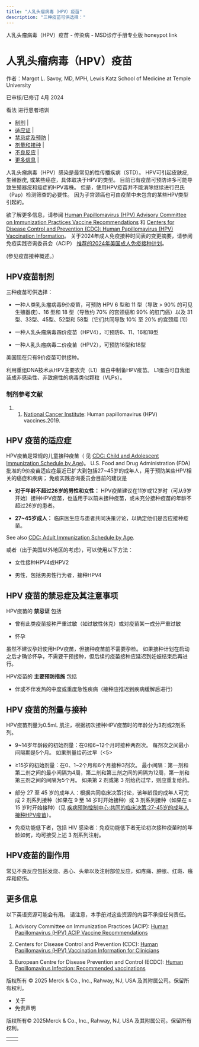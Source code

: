 ```yaml
---
title: "人乳头瘤病毒（HPV）疫苗"
description: "三种疫苗可供选择："
---
```


﻿人乳头瘤病毒（HPV）疫苗 - 传染病 - MSD诊疗手册专业版 honeypot link

# 人乳头瘤病毒（HPV）疫苗

作者：Margot L. Savoy, MD, MPH, Lewis Katz School of Medicine at Temple University

已审核/已修订 4月 2024

看法 进行患者培训

- [制剂](#制剂_v12817254_zh) \|
- [适应证](#适应证_v12817265_zh) \|
- [禁忌症及预防](#禁忌症及预防_v12817272_zh) \|
- [剂量和接种](#剂量和接种_v12817285_zh) \|
- [不良反应](#不良反应_v12817288_zh) \|
- [更多信息](#更多信息_v44231464_zh) \|

人乳头瘤病毒（HPV）感染是最常见的性传播疾病（STD）。 HPV可引起皮肤疣, 生殖器疣, 或某些癌症，具体取决于HPV的类型。 目前已有疫苗可预防许多可能导致生殖器疣和癌症的HPV毒株。 但是，使用HPV疫苗并不能消除继续进行巴氏（Pap）检测筛查的必要性。 因为子宫颈癌也可由疫苗中未包含的某些HPV类型引起的。

欲了解更多信息，请参阅 [Human Papillomavirus (HPV) Advisory Committee on Immunization Practices Vaccine Recommendations](https://www.cdc.gov/vaccines/hcp/acip-recs/vacc-specific/hpv.html) 和 [Centers for Disease Control and Prevention (CDC): Human Papillomavirus (HPV) Vaccination Information](https://www.cdc.gov/vaccines/vpd/hpv/hcp/index.html)。 关于2024年成人免疫接种时间表的变更摘要，请参阅免疫实践咨询委员会（ACIP） [推荐的2024年美国成人免疫接种计划](https://www.acpjournals.org/doi/10.7326/M23-3269)。

(参见疫苗接种概述。)

## HPV疫苗制剂

三种疫苗可供选择：

- 一种人类乳头瘤病毒9价疫苗，可预防 HPV 6 型和 11 型（导致 > 90% 的可见生殖器疣）、16 型和 18 型（导致约 70% 的宫颈癌和 90% 的肛门癌）以及 31 型、33型、45型、52型和 58型（它们共同导致 10% 至 20% 的宫颈癌 \[1\])

- 一种人乳头瘤病毒四价疫苗（HPV4），可预防6、11、16和18型

- 一种人乳头瘤病毒二价疫苗（HPV2），可预防16型和18型


美国现在只有9价疫苗可供接种。

利用重组DNA技术从HPV主要衣壳（L1）蛋白中制备HPV疫苗。 L1蛋白可自我组装成非感染性、非致瘤性的病毒类似颗粒（VLPs）。

### 制剂参考文献

1. 1. [National Cancer Institute](https://www.cancer.gov/about-cancer/causes-prevention/risk/infectious-agents/hpv-vaccine-fact-sheet#how-effective-are-hpv-vaccines): Human papillomavirus (HPV) vaccines.2019.


## HPV 疫苗的适应症

HPV疫苗是常规的儿童接种疫苗（ 见 [CDC: Child and Adolescent Immunization Schedule by Age](https://www.cdc.gov/vaccines/schedules/hcp/imz/child-adolescent.html))。 U.S. Food and Drug Administration (FDA)批准的9价疫苗适应症最近已扩大到包括27~45岁的成年人，用于预防某些HPV相关的癌症和疾病； 免疫实践咨询委员会目前的建议是

- **对于年龄不超过26岁的男性和女性：** HPV疫苗建议在11岁或12岁时（可从9岁开始）接种HPV疫苗，也适用于以前未接种疫苗，或未充分接种疫苗的年龄不超过26岁的患者。

- **27~45岁成人：** 临床医生应与患者共同决策讨论，以确定他们是否应接种疫苗。


See also [CDC: Adult Immunization Schedule by Age](https://www.cdc.gov/vaccines/schedules/hcp/imz/adult.html).

或者（出于美国以外地区的考虑），可以使用以下方法：

- 女性接种HPV4或HPV2

- 男性，包括男男性行为者，接种HPV4


## HPV 疫苗的禁忌症及其注意事项

HPV疫苗的 **禁忌证** 包括

- 曾有此类疫苗接种严重过敏（如过敏性休克）或对疫苗某一成分严重过敏

- 怀孕


虽然不建议孕妇使用HPV疫苗，但接种疫苗前不需要孕检。 如果接种计划在启动之后才确诊怀孕，不需要干预接种，但后续的疫苗接种应延迟到妊娠结束后再进行。

HPV疫苗的 **主要预防措施** 包括

- 伴或不伴发热的中度或重度急性疾病（接种应推迟到疾病缓解后进行）


## HPV 疫苗的剂量与接种

HPV疫苗剂量为0.5mL 肌注，根据初次接种HPV疫苗时的年龄分为3剂或2剂系列。

- 9~14岁年龄段的初始剂量：在0和6~12个月时接种两剂次。 每剂次之间最小间隔期是5个月。 如果剂量给药过早（<5>

- ≥15岁的初始剂量：在0、1~2个月和6个月接种3剂次。 最小间隔：第一剂和第二剂之间的最小间隔为4周，第二剂和第三剂之间的间隔为12周，第一剂和第三剂之间的间隔为5个月。 如果第 2 剂或第 3 剂给药过早，则应重复给药。

- 部分 27 至 45 岁的成年人：根据共同临床决策讨论，该年龄段的成年人可完成 2 剂系列接种（如果在 9 至 14 岁时开始接种）或 3 剂系列接种（如果在 ≥ 15 岁时开始接种）（见 [疾病预防控制中心:共同的临床决策:27-45岁的成年人接种HPV疫苗](https://www.cdc.gov/vaccines/hcp/admin/downloads/isd-job-aid-scdm-hpv-shared-clinical-decision-making-hpv.pdf)）。

- 免疫功能低下者，包括 HIV 感染者：免疫功能低下者无论初次接种疫苗时的年龄如何，均可接受上述 3 剂系列注射。


## HPV疫苗的副作用

常见不良反应包括发烧、恶心、头晕以及注射部位反应，如疼痛、肿胀、红斑、瘙痒和瘀伤。

## 更多信息

以下英语资源可能会有用。 请注意，本手册对这些资源的内容不承担任何责任。

1. Advisory Committee on Immunization Practices (ACIP): [Human Papillomavirus (HPV) ACIP Vaccine Recommendations](https://www.cdc.gov/vaccines/hcp/acip-recs/vacc-specific/hpv.html)

2. Centers for Disease Control and Prevention (CDC): [Human Papillomavirus (HPV) Vaccination Information for Clinicians](https://www.cdc.gov/vaccines/vpd/hpv/hcp/index.html)

3. European Centre for Disease Prevention and Control (ECDC): [Human Papillomavirus Infection: Recommended vaccinations](https://vaccine-schedule.ecdc.europa.eu/Scheduler/ByDisease?SelectedDiseaseId=38&SelectedCountryIdByDisease=-1)




版权所有 © 2025
Merck & Co., Inc., Rahway, NJ, USA 及其附属公司。保留所有权利。

- 关于
- 免责声明

版权所有© 2025Merck & Co., Inc., Rahway, NJ, USA 及其附属公司。保留所有权利。

|     |     |
| --- | --- |
|  |  |